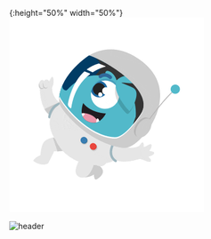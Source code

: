 {:height="50%" width="50%"}
![myfile](astronauto.gif)
    


![header](https://capsule-render.vercel.app/api?type=wave&color=gradient&height=300&section=footer&text=Tasca4%20JUnits&fontSize=90)


